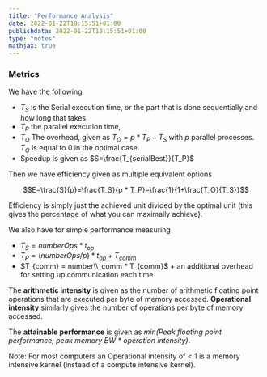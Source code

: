 ```yaml
---
title: "Performance Analysis"
date: 2022-01-22T18:15:51+01:00
publishdata: 2022-01-22T18:15:51+01:00
type: "notes"
mathjax: true
---
```


### Metrics

We have the following

- $T_S$ is the Serial execution time, or the part that is done sequentially and how long that takes
- $T_P$ the parallel execution time,
- $T_O$ The overhead, given as $T_O = p * T_P - T_S$ with $p$ parallel processes. $T_O$ is equal to 0 in the optimal case.
- Speedup is given as $S=\frac{T_{serialBest}}{T_P}$

Then we have efficiency given as multiple equivalent options

$$E=\frac{S}{p}=\frac{T_S}{p * T_P}=\frac{1}{1+\frac{T_O}{T_S}}$$

Efficiency is simply just the achieved unit divided by the optimal unit (this gives the percentage of what you can maximally achieve).

We also have for simple performance measuring

- $T_S = numberOps * t_{op}$
- $T_P = (numberOps / p) * t_{op}+T_{comm}$
- $T_{comm} = number\\_comm * T_{comm}$ + an additional overhead for setting up communication each time

The __arithmetic intensity__ is given as the number of arithmetic floating point operations that are executed per byte of memory accessed. __Operational intensity__ similarly gives the number of operations per byte of memory accessed.

The __attainable performance__ is given as _min(Peak floating point performance, peak memory BW * operation intensity)_.

Note: For most computers an Operational intensity of < 1 is a memory intensive kernel (instead of a compute intensive kernel).
